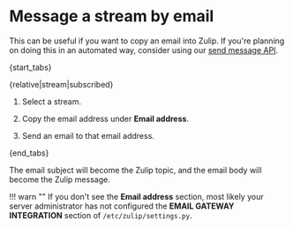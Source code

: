 # Message a stream by email

This can be useful if you want to copy an email into Zulip. If you're
planning on doing this in an automated way, consider using our
[send message API](/api/send-message).

{start_tabs}

{relative|stream|subscribed}

1. Select a stream.

1. Copy the email address under **Email address**.

1. Send an email to that email address.

{end_tabs}

The email subject will become the Zulip topic, and the email body will
become the Zulip message.

!!! warn ""
    If you don't see the **Email address** section, most likely your server
    administrator has not configured the **EMAIL GATEWAY INTEGRATION** section
    of `/etc/zulip/settings.py`.

